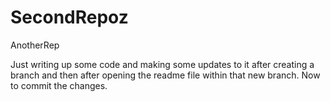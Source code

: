 # SecondRepoz
AnotherRep

Just writing up some code
and making some updates to it after creating a branch and then after opening the readme file within that new branch.
Now to commit the changes.
